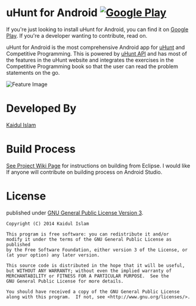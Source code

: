 # uHunt for Android [![Google Play](http://developer.android.com/images/brand/en_app_rgb_wo_60.png)](https://play.google.com/store/apps/details?id=me.kaidul.uhunt)

If you're just looking to install uHunt for Android, you can find it on [Google Play][1]. If you're a developer wanting to contribute, read on.

uHunt for Android is the most comprehensive Android app for [uHunt][5] and Competitive Programming. This is powered by [uHunt API][3] and has most of the features in the uHunt website and integrates the exercises in the Competitive Programming book so that the user can read the problem statements on the go.

![Feature Image][4]

# Developed By
[Kaidul Islam][2]

# Build Process
[See Project Wiki Page][7] for instructions on building from Eclipse.
I would like If anyone will contribute on building process on Android Studio.

# License
published under [GNU General Public License Version 3][6].

    Copyright (C) 2014 Kaidul Islam
   
    This program is free software: you can redistribute it and/or 
    modify it under the terms of the GNU General Public License as published 
    by the Free Software Foundation, either version 3 of the License, or
    (at your option) any later version.
      
    This source code is distributed in the hope that it will be useful,
    but WITHOUT ANY WARRANTY; without even the implied warranty of
    MERCHANTABILITY or FITNESS FOR A PARTICULAR PURPOSE.  See the
    GNU General Public License for more details.
   
    You should have received a copy of the GNU General Public License
    along with this program.  If not, see <http://www.gnu.org/licenses/>.


 [1]: https://play.google.com/store/apps/details?id=me.kaidul.uhunt
 [2]: http://kaidul.com
 [3]: http://uhunt.felix-halim.net/api
 [4]: http://i.imgur.com/OSUSTLM.png
 [5]: http://uhunt.felix-halim.net/
 [6]: https://github.com/Kaidul/uHunt_for_Android/blob/master/LICENSE.md
 [7]: https://github.com/Kaidul/uHunt_for_Android/wiki
